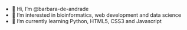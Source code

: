 - 👋 Hi, I’m @barbara-de-andrade
- 👀 I’m interested in bioinformatics, web development and data science
- 🌱 I’m currently learning Python, HTML5, CSS3 and Javascript


<!---
barbara-de-andrade/barbara-de-andrade is a ✨ special ✨ repository because its `README.md` (this file) appears on your GitHub profile.
You can click the Preview link to take a look at your changes.
--->
